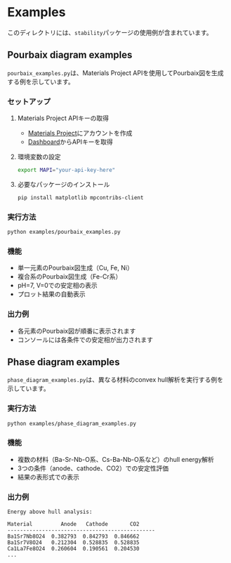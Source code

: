# Examples

このディレクトリには、`stability`パッケージの使用例が含まれています。

## Pourbaix diagram examples

`pourbaix_examples.py`は、Materials Project APIを使用してPourbaix図を生成する例を示しています。

### セットアップ

1. Materials Project APIキーの取得
   * [Materials Project](https://materialsproject.org/)にアカウントを作成
   * [Dashboard](https://materialsproject.org/dashboard)からAPIキーを取得

2. 環境変数の設定
   ```bash
   export MAPI="your-api-key-here"
   ```

3. 必要なパッケージのインストール
   ```bash
   pip install matplotlib mpcontribs-client
   ```

### 実行方法

```bash
python examples/pourbaix_examples.py
```

### 機能

* 単一元素のPourbaix図生成（Cu, Fe, Ni）
* 複合系のPourbaix図生成（Fe-Cr系）
* pH=7, V=0での安定相の表示
* プロット結果の自動表示

### 出力例

* 各元素のPourbaix図が順番に表示されます
* コンソールには各条件での安定相が出力されます

## Phase diagram examples

`phase_diagram_examples.py`は、異なる材料のconvex hull解析を実行する例を示しています。

### 実行方法

```bash
python examples/phase_diagram_examples.py
```

### 機能

* 複数の材料（Ba-Sr-Nb-O系、Cs-Ba-Nb-O系など）のhull energy解析
* 3つの条件（anode、cathode、CO2）での安定性評価
* 結果の表形式での表示

### 出力例

```
Energy above hull analysis:

Material         Anode   Cathode       CO2
-----------------------------------------------
Ba1Sr7Nb8O24  0.382793  0.842793  0.846662
Ba1Sr7V8O24   0.212304  0.528835  0.528835
Ca1La7Fe8O24  0.260604  0.190561  0.204530
...
```